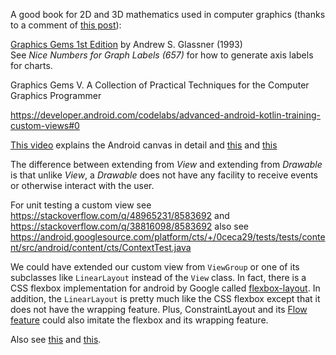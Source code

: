 A good book for 2D and 3D mathematics used in computer graphics (thanks to a comment of [this post](https://stackoverflow.com/q/57773649)):

[Graphics Gems 1st Edition](https://www.amazon.com/dp/0122861663) by Andrew S. Glassner (1993)  
See *Nice Numbers for Graph Labels (657)* for how to generate axis labels for charts.

Graphics Gems V. A Collection of Practical Techniques for the Computer Graphics Programmer

https://developer.android.com/codelabs/advanced-android-kotlin-training-custom-views#0

[This video](https://youtu.be/jlKrTTdTCUE) explains the Android canvas in detail
and [this](https://youtu.be/H05mF0qrBVA)
and [this](https://youtu.be/4NNmMO8Aykw)

The difference between extending from *View* and extending from *Drawable* is that
unlike *View*, a *Drawable* does not have any facility to receive events
or otherwise interact with the user.

For unit testing a custom view see
https://stackoverflow.com/q/48965231/8583692 and
https://stackoverflow.com/q/38816098/8583692
also see https://android.googlesource.com/platform/cts/+/0ceca29/tests/tests/content/src/android/content/cts/ContextTest.java

We could have extended our custom view from `ViewGroup` or one of its subclasses
like `LinearLayout` instead of the `View` class.
In fact, there is a CSS flexbox implementation for android by Google called
[flexbox-layout](https://github.com/google/flexbox-layout).
In addition, the `LinearLayout` is pretty much like the CSS flexbox except that it
does not have the wrapping feature.
Plus, ConstraintLayout and its [Flow feature](https://bignerdranch.com/blog/constraintlayout-flow-simple-grid-building-without-nested-layouts/)
could also imitate the flexbox and its wrapping feature.

Also see [this](https://sriramramani.wordpress.com/2015/05/06/custom-viewgroups/) and
[this](https://dzone.com/articles/how-to-create-a-custom-layout-in-android-by-extend).
